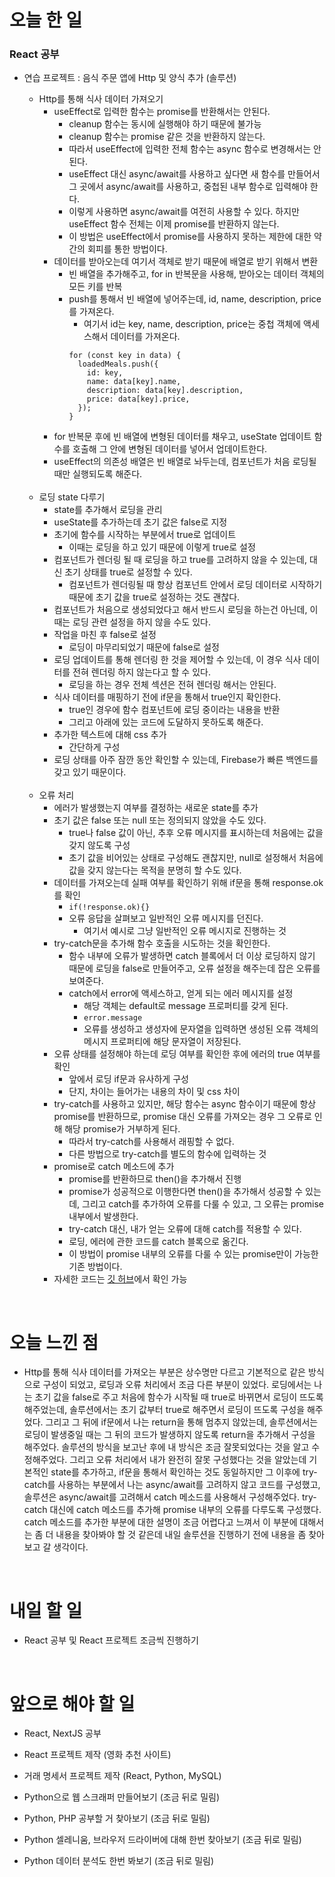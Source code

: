 # 오늘 한 일

### React 공부

- 연습 프로젝트 : 음식 주문 앱에 Http 및 양식 추가 (솔루션)

  - Http를 통해 식사 데이터 가져오기
    - useEffect로 입력한 함수는 promise를 반환해서는 안된다.
      - cleanup 함수는 동시에 실행해야 하기 때문에 불가능
      - cleanup 함수는 promise 같은 것을 반환하지 않는다.
      - 따라서 useEffect에 입력한 전체 함수는 async 함수로 변경해서는 안된다.
      - useEffect 대신 async/await를 사용하고 싶다면 새 함수를 만들어서 그 곳에서 async/await를 사용하고, 중첩된 내부 함수로 입력해야 한다.
      - 이렇게 사용하면 async/await를 여전히 사용할 수 있다. 하지만 useEffect 함수 전체는 이제 promise를 반환하지 않는다.
      - 이 방법은 useEffect에서 promise를 사용하지 못하는 제한에 대한 약간의 회피를 통한 방법이다.
    - 데이터를 받아오는데 여기서 객체로 받기 때문에 배열로 받기 위해서 변환
      - 빈 배열을 추가해주고, for in 반복문을 사용해, 받아오는 데이터 객체의 모든 키를 반복
      - push를 통해서 빈 배열에 넣어주는데, id, name, description, price를 가져온다.
        - 여기서 id는 key, name, description, price는 중첩 객체에 액세스해서 데이터를 가져온다.
        ```
        for (const key in data) {
          loadedMeals.push({
            id: key,
            name: data[key].name,
            description: data[key].description,
            price: data[key].price,
          });
        }
        ```
    - for 반복문 후에 빈 배열에 변형된 데이터를 채우고, useState 업데이트 함수를 호출해 그 안에 변형된 데이터를 넣어서 업데이트한다.
    - useEffect의 의존성 배열은 빈 배열로 놔두는데, 컴포넌트가 처음 로딩될 때만 실행되도록 해준다.

  <br />

  - 로딩 state 다루기
    - state를 추가해서 로딩을 관리
    - useState를 추가하는데 초기 값은 false로 지정
    - 초기에 함수를 시작하는 부분에서 true로 업데이트
      - 이때는 로딩을 하고 있기 때문에 이렇게 true로 설정
    - 컴포넌트가 렌더링 될 때 로딩을 하고 true를 고려하지 않을 수 있는데, 대신 초기 상태를 true로 설정할 수 있다.
      - 컴포넌트가 렌더링될 때 항상 컴포넌트 안에서 로딩 데이터로 시작하기 때문에 초기 값을 true로 설정하는 것도 괜찮다.
    - 컴포넌트가 처음으로 생성되었다고 해서 반드시 로딩을 하는건 아닌데, 이때는 로딩 관련 설정을 하지 않을 수도 있다.
    - 작업을 마친 후 false로 설정
      - 로딩이 마무리되었기 때문에 false로 설정
    - 로딩 업데이트를 통해 렌더링 한 것을 제어할 수 있는데, 이 경우 식사 데이터를 전혀 렌더링 하지 않는다고 할 수 있다.
      - 로딩을 하는 경우 전체 섹션은 전혀 렌더링 해서는 안된다.
    - 식사 데이터를 매핑하기 전에 if문을 통해서 true인지 확인한다.
      - true인 경우에 함수 컴포넌트에 로딩 중이라는 내용을 반환
      - 그리고 아래에 있는 코드에 도달하지 못하도록 해준다.
    - 추가한 텍스트에 대해 css 추가
      - 간단하게 구성
    - 로딩 상태를 아주 잠깐 동안 확인할 수 있는데, Firebase가 빠른 백엔드를 갖고 있기 때문이다.

  <br />

  - 오류 처리
    - 에러가 발생했는지 여부를 결정하는 새로운 state를 추가
    - 초기 값은 false 또는 null 또는 정의되지 않았을 수도 있다.
      - true나 false 값이 아닌, 추후 오류 메시지를 표시하는데 처음에는 값을 갖지 않도록 구성
      - 초기 값을 비어있는 상태로 구성해도 괜찮지만, null로 설정해서 처음에 값을 갖지 않는다는 목적을 분명히 할 수도 있다.
    - 데이터를 가져오는데 실패 여부를 확인하기 위해 if문을 통해 response.ok를 확인
      - `if(!response.ok){}`
      - 오류 응답을 살펴보고 일반적인 오류 메시지를 던진다.
        - 여기서 예시로 그냥 일반적인 오류 메시지로 진행하는 것
    - try-catch문을 추가해 함수 호출을 시도하는 것을 확인한다.
      - 함수 내부에 오류가 발생하면 catch 블록에서 더 이상 로딩하지 않기 때문에 로딩을 false로 만들어주고, 오류 설정을 해주는데 잡은 오류를 보여준다.
      - catch에서 error에 액세스하고, 얻게 되는 에러 메시지를 설정
        - 해당 객체는 default로 message 프로퍼티를 갖게 된다.
        - `error.message`
        - 오류를 생성하고 생성자에 문자열을 입력하면 생성된 오류 객체의 메시지 프로퍼티에 해당 문자열이 저장된다.
    - 오류 상태를 설정해야 하는데 로딩 여부를 확인한 후에 에러의 true 여부를 확인
      - 앞에서 로딩 if문과 유사하게 구성
      - 단지, 차이는 들어가는 내용의 차이 및 css 차이
    - try-catch를 사용하고 있지만, 해당 함수는 async 함수이기 때문에 항상 promise를 반환하므로, promise 대신 오류를 가져오는 경우 그 오류로 인해 해당 promise가 거부하게 된다.
      - 따라서 try-catch를 사용해서 래핑할 수 없다.
      - 다른 방법으로 try-catch를 별도의 함수에 입력하는 것
    - promise로 catch 메소드에 추가
      - promise를 반환하므로 then()을 추가해서 진행
      - promise가 성공적으로 이행한다면 then()을 추가해서 성공할 수 있는데, 그리고 catch를 추가하여 오류를 다룰 수 있고, 그 오류는 promise 내부에서 발생한다.
      - try-catch 대신, 내가 얻는 오류에 대해 catch를 적용할 수 있다.
      - 로딩, 에러에 관한 코드를 catch 블록으로 옮긴다.
      - 이 방법이 promise 내부의 오류를 다룰 수 있는 promise만이 가능한 기존 방법이다.
    - 자세한 코드는 [깃 허브](https://github.com/jeongsangtae/react-complete-training-third-practice-project-solution/commit/3023bf41f4c432aa2d831639c7fba9964647b296)에서 확인 가능

<br />

# 오늘 느낀 점

- Http를 통해 식사 데이터를 가져오는 부분은 상수명만 다르고 기본적으로 같은 방식으로 구성이 되었고, 로딩과 오류 처리에서 조금 다른 부분이 있었다. 로딩에서는 나는 초기 값을 false로 주고 처음에 함수가 시작될 때 true로 바뀌면서 로딩이 뜨도록 해주었는데, 솔루션에서는 초기 값부터 true로 해주면서 로딩이 뜨도록 구성을 해주었다. 그리고 그 뒤에 if문에서 나는 return을 통해 멈추지 않았는데, 솔루션에서는 로딩이 발생중일 때는 그 뒤의 코드가 발생하지 않도록 return을 추가해서 구성을 해주었다. 솔루션의 방식을 보고난 후에 내 방식은 조금 잘못되었다는 것을 알고 수정해주었다. 그리고 오류 처리에서 내가 완전히 잘못 구성했다는 것을 알았는데 기본적인 state를 추가하고, if문을 통해서 확인하는 것도 동일하지만 그 이후에 try-catch를 사용하는 부분에서 나는 async/await를 고려하지 않고 코드를 구성했고, 솔루션은 async/await를 고려해서 catch 메소드를 사용해서 구성해주었다. try-catch 대신에 catch 메소드를 추가해 promise 내부의 오류를 다루도록 구성했다. catch 메소드를 추가한 부분에 대한 설명이 조금 어렵다고 느껴서 이 부분에 대해서는 좀 더 내용을 찾아봐야 할 것 같은데 내일 솔루션을 진행하기 전에 내용을 좀 찾아보고 갈 생각이다.

<br />

# 내일 할 일

- React 공부 및 React 프로젝트 조금씩 진행하기

<br />

# 앞으로 해야 할 일

- React, NextJS 공부

- React 프로젝트 제작 (영화 추천 사이트)

- 거래 명세서 프로젝트 제작 (React, Python, MySQL)

- Python으로 웹 스크래퍼 만들어보기 (조금 뒤로 밀림)

- Python, PHP 공부할 거 찾아보기 (조금 뒤로 밀림)

- Python 셀레니움, 브라우저 드라이버에 대해 한번 찾아보기 (조금 뒤로 밀림)

- Python 데이터 분석도 한번 봐보기 (조금 뒤로 밀림)
